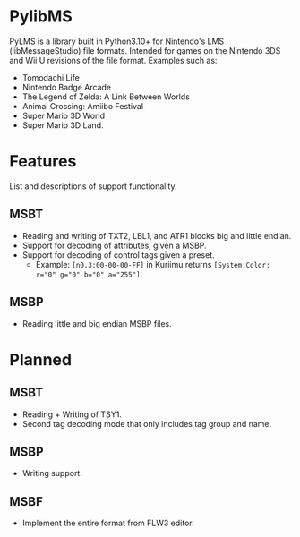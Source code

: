 # PylibMS
PyLMS is a library built in Python3.10+ for Nintendo's LMS (libMessageStudio) file formats. Intended for games on the Nintendo 3DS and Wii U revisions of the file format. Examples such as:
* Tomodachi Life 
* Nintendo Badge Arcade
* The Legend of Zelda: A Link Between Worlds
* Animal Crossing: Amiibo Festival
* Super Mario 3D World
* Super Mario 3D Land.
# Features
List and descriptions of support functionality.
## MSBT
* Reading and writing of TXT2, LBL1, and ATR1 blocks big and little endian.
* Support for decoding of attributes, given a MSBP.
* Support for decoding of control tags given a preset.
    * Example: `[n0.3:00-00-00-FF]` in Kuriimu returns `[System:Color: r="0" g="0" b="0" a="255"]`.
## MSBP
* Reading little and big endian MSBP files.
# Planned
## MSBT
* Reading + Writing of TSY1.
* Second tag decoding mode that only includes tag group and name.
## MSBP
* Writing support.
## MSBF
* Implement the entire format from FLW3 editor.
